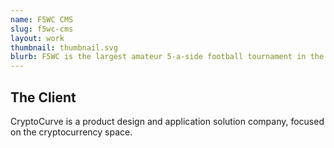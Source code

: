 ```yaml
---
name: F5WC CMS
slug: f5wc-cms
layout: work
thumbnail: thumbnail.svg
blurb: F5WC is the largest amateur 5-a-side football tournament in the world.
---
```


## The Client

CryptoCurve is a product design and application solution company, focused on the cryptocurrency space.

